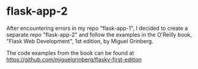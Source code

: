 # flask-app-2

After encountering errors in my repo "flask-app-1", I decided to create a separate repo "flask-app-2" and follow the examples in the O'Reilly book, "Flask Web Development", 1st edition, by Miguel Grinberg.

The code examples from the book can be found at https://github.com/miguelgrinberg/flasky-first-edition
